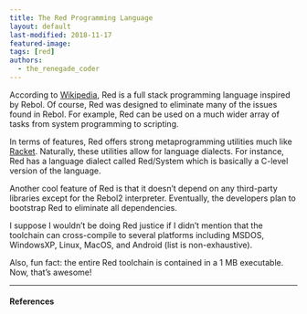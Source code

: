 ```yaml
---
title: The Red Programming Language
layout: default
last-modified: 2018-11-17
featured-image:
tags: [red]
authors:
  - the_renegade_coder
---
```

According to [Wikipedia][1], Red is a full stack programming language inspired by Rebol. Of course, Red was designed to eliminate many of the issues found in Rebol. For example, Red can be used on a much wider array of tasks from system programming to scripting.

In terms of features, Red offers strong metaprogramming utilities much like [Racket][2]. Naturally, these utilities allow for language dialects. For instance, Red has a language dialect called Red/System which is basically a C-level version of the language.

Another cool feature of Red is that it doesn’t depend on any third-party libraries except for the Rebol2 interpreter. Eventually, the developers plan to bootstrap Red to eliminate all dependencies.

I suppose I wouldn’t be doing Red justice if I didn’t mention that the toolchain can cross-compile to several platforms including MSDOS, WindowsXP, Linux, MacOS, and Android (list is non-exhaustive).

Also, fun fact: the entire Red toolchain is contained in a 1 MB executable. Now, that’s awesome!

---

#### References

[^1]: J. Grifski, “Hello World in Red,” The Renegade Coder, 24-April-2018. [Online]. Available: <https://therenegadecoder.com/code/hello-world-in-red/>. [Accessed: 17-Nov-2018].

[1]: https://en.wikipedia.org/wiki/Red_(programming_language)
[2]: https://therenegadecoder.com/code/hello-world-in-racket/

